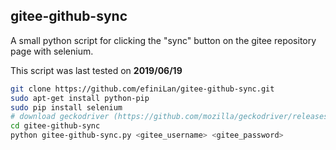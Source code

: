 gitee-github-sync
------
A small python script for clicking the "sync" button on the gitee repository page with selenium.

This script was last tested on **2019/06/19**

```bash
git clone https://github.com/efiniLan/gitee-github-sync.git
sudo apt-get install python-pip
sudo pip install selenium
# download geckodriver (https://github.com/mozilla/geckodriver/releases) if necessary
cd gitee-github-sync
python gitee-github-sync.py <gitee_username> <gitee_password>
```